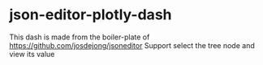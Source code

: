 # json-editor-plotly-dash
This dash is made from the boiler-plate of https://github.com/josdejong/jsoneditor
Support select the tree node and view its value
